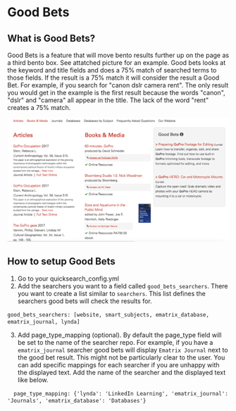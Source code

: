 # Good Bets

## What is Good Bets?
Good Bets is a feature that will move bento results further up on the page as a third bento box. See attatched picture for an example. Good bets looks at the keyword and title fields and does a 75% match of searched terms to those fields. If the result is a 75% match it will consider the result a Good Bet. For example, if you search for "canon dslr camera rent". The only result you would get in the example is the first result because the words "canon", "dslr" and "camera" all appear in the title. The lack of the word "rent" creates a 75% match.

![Two columns with search results, one title books & media, the other titled good bets](good_bets.png)

## How to setup Good Bets

1.  Go to your quicksearch_config.yml
2. Add the searchers you want to a field called `good_bets_searchers`. There you want to create a list similar to `searchers`. This list defines the searchers good bets will check the results for.
```
good_bets_searchers: [website, smart_subjects, ematrix_database, ematrix_journal, lynda]
```
3. Add page_type_mapping (optional). By default the page_type field will be set to the name of the searcher repo. For example, if you have a `ematrix_journal` searcher good bets will display `Ematrix Journal` next to the good bet result. This might not be particularly clear to the user. You can add specific mappings for each searcher if you are unhappy with the displayed text. Add the name of the searcher and the displayed text like below.

```
  page_type_mapping: {'lynda': 'LinkedIn Learning', 'ematrix_journal': 'Journals', 'ematrix_database': 'Databases'}
```